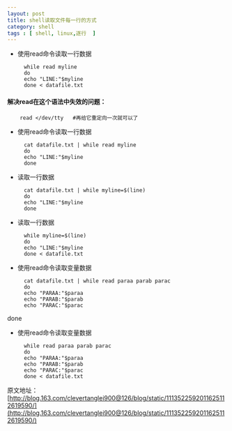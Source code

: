 ```yaml
---
layout: post
title: shell读取文件每一行的方式
category: shell
tags : [ shell, linux,逐行  ]
---
```


+ 使用read命令读取一行数据

		while read myline
		do
		echo "LINE:"$myline
		done < datafile.txt

#### 解决read在这个语法中失效的问题：

		read </dev/tty   #再给它重定向一次就可以了

+ 使用read命令读取一行数据

		cat datafile.txt | while read myline
		do
		echo "LINE:"$myline
		done

+ 读取一行数据

		cat datafile.txt | while myline=$(line)
		do
		echo "LINE:"$myline
		done

+ 读取一行数据

		while myline=$(line)
		do
		echo "LINE:"$myline
		done < datafile.txt

+ 使用read命令读取变量数据

		cat datafile.txt | while read paraa parab parac
		do
		echo "PARAA:"$paraa
		echo "PARAB:"$parab
		echo "PARAC:"$parac
done

+ 使用read命令读取变量数据

		while read paraa parab parac
		do
		echo "PARAA:"$paraa
		echo "PARAB:"$parab
		echo "PARAC:"$parac
		done < datafile.txt


原文地址：[http://blog.163.com/clevertanglei900@126/blog/static/1113522592011625112619590/](http://blog.163.com/clevertanglei900@126/blog/static/1113522592011625112619590/)
